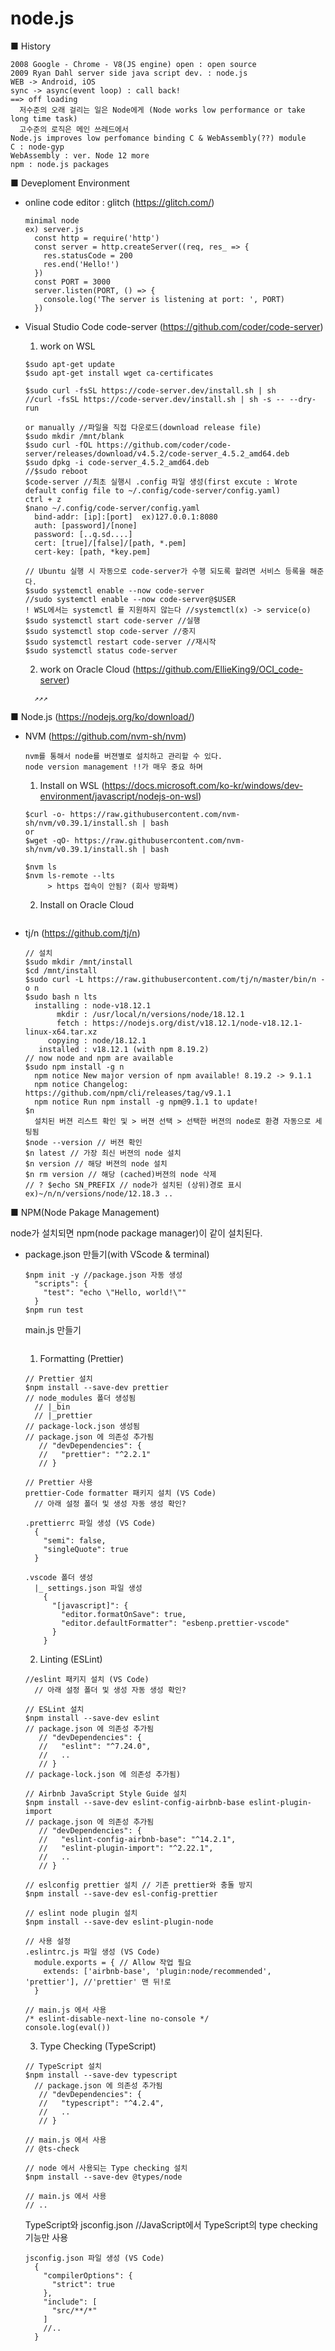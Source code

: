 # node.js

■ History
```
2008 Google - Chrome - V8(JS engine) open : open source
2009 Ryan Dahl server side java script dev. : node.js
WEB -> Android, iOS 
sync -> async(event loop) : call back!
==> off loading 
  저수준의 오래 걸리는 일은 Node에게 (Node works low performance or take long time task)
  고수준의 로직은 메인 쓰레드에서
Node.js improves low perfomance binding C & WebAssembly(??) module
C : node-gyp
WebAssembly : ver. Node 12 more
npm : node.js packages
```

■ Deveploment Environment
- online code editor : glitch (https://glitch.com/)
  ```
  minimal node
  ex) server.js
    const http = require('http')
    const server = http.createServer((req, res_ => {
      res.statusCode = 200
      res.end('Hello!')
    })
    const PORT = 3000
    server.listen(PORT, () => {
      console.log('The server is listening at port: ', PORT)
    })
  ```
  
- Visual Studio Code
  code-server (https://github.com/coder/code-server)
  
  1. work on WSL
  ```
  $sudo apt-get update
  $sudo apt-get install wget ca-certificates
  
  $sudo curl -fsSL https://code-server.dev/install.sh | sh
  //curl -fsSL https://code-server.dev/install.sh | sh -s -- --dry-run
  
  or manually //파일을 직접 다운로드(download release file)
  $sudo mkdir /mnt/blank
  $sudo curl -fOL https://github.com/coder/code-server/releases/download/v4.5.2/code-server_4.5.2_amd64.deb
  $sudo dpkg -i code-server_4.5.2_amd64.deb
  //$sudo reboot
  $code-server //최초 실행시 .config 파일 생성(first excute : Wrote default config file to ~/.config/code-server/config.yaml)
  ctrl + z
  $nano ~/.config/code-server/config.yaml
    bind-addr: [ip]:[port]  ex)127.0.0.1:8080
    auth: [password]/[none]
    password: [..q.sd....]
    cert: [true]/[false]/[path, *.pem]
    cert-key: [path, *key.pem]
  
  // Ubuntu 실행 시 자동으로 code-server가 수행 되도록 할려면 서비스 등록을 해준다.
  $sudo systemctl enable --now code-server
  //sudo systemctl enable --now code-server@$USER
  ! WSL에서는 systemctl 를 지원하지 않는다 //systemctl(x) -> service(o)
  $sudo systemctl start code-server //실행
  $sudo systemctl stop code-server //중지
  $sudo systemctl restart code-server //재시작
  $sudo systemctl status code-server 
  ```
  2. work on Oracle Cloud (https://github.com/EllieKing9/OCI_code-server)
  ```
    ↗↗↗
  ```
  
  
  
■ Node.js (https://nodejs.org/ko/download/)
- NVM (https://github.com/nvm-sh/nvm)
  ```
  nvm를 통해서 node를 버젼별로 설치하고 관리할 수 있다.
  node version management !!가 매우 중요 하며
  ```
  
  1. Install on WSL (https://docs.microsoft.com/ko-kr/windows/dev-environment/javascript/nodejs-on-wsl)
  ```
  $curl -o- https://raw.githubusercontent.com/nvm-sh/nvm/v0.39.1/install.sh | bash
  or 
  $wget -qO- https://raw.githubusercontent.com/nvm-sh/nvm/v0.39.1/install.sh | bash
    
  $nvm ls
  $nvm ls-remote --lts
       > https 접속이 안됨? (회사 방화벽)
  ```
  
  2. Install on Oracle Cloud
  ```
  
  ```
  
- tj/n (https://github.com/tj/n)
  ```
  // 설치
  $sudo mkdir /mnt/install
  $cd /mnt/install
  $sudo curl -L https://raw.githubusercontent.com/tj/n/master/bin/n -o n
  $sudo bash n lts
    installing : node-v18.12.1
         mkdir : /usr/local/n/versions/node/18.12.1
         fetch : https://nodejs.org/dist/v18.12.1/node-v18.12.1-linux-x64.tar.xz
       copying : node/18.12.1
     installed : v18.12.1 (with npm 8.19.2)
  // now node and npm are available
  $sudo npm install -g n
    npm notice New major version of npm available! 8.19.2 -> 9.1.1
    npm notice Changelog: https://github.com/npm/cli/releases/tag/v9.1.1
    npm notice Run npm install -g npm@9.1.1 to update!
  $n
    설치된 버젼 리스트 확인 및 > 버젼 선택 > 선택한 버젼의 node로 환경 자동으로 세팅됨
  $node --version // 버젼 확인
  $n latest // 가장 최신 버젼의 node 설치
  $n version // 해당 버젼의 node 설치
  $n rm version // 해당 (cached)버젼의 node 삭제
  // ? $echo SN_PREFIX // node가 설치된 (상위)경로 표시 ex)~/n/n/versions/node/12.18.3 ..
  
  ```
  
■ NPM(Node Pakage Management)

node가 설치되면 npm(node package manager)이 같이 설치된다.

- package.json 만들기(with VScode & terminal)
  ```
  $npm init -y //package.json 자동 생성
    "scripts": {
      "test": "echo \"Hello, world!\""
    }
  $npm run test
  ```
  
  main.js 만들기
  ```
  
  ```
  
  1. Formatting (Prettier)
  ```
  // Prettier 설치
  $npm install --save-dev prettier
  // node_modules 폴더 생성됨
    // |_bin
    // |_prettier
  // package-lock.json 생성됨
  // package.json 에 의존성 추가됨
     // "devDependencies": {
     //   "prettier": "^2.2.1" 
     // }
      
  // Prettier 사용
  prettier-Code formatter 패키지 설치 (VS Code)
    // 아래 설정 폴더 및 생성 자동 생성 확인?
    
  .prettierrc 파일 생성 (VS Code)
    {
      "semi": false,
      "singleQuote": true
    }
  
  .vscode 폴더 생성
    |_ settings.json 파일 생성
      {
        "[javascript]": {
          "editor.formatOnSave": true,
          "editor.defaultFormatter": "esbenp.prettier-vscode"
        }
      }
  ```
  
  2. Linting (ESLint)
  ```
  //eslint 패키지 설치 (VS Code)
    // 아래 설정 폴더 및 생성 자동 생성 확인?
    
  // ESLint 설치
  $npm install --save-dev eslint
  // package.json 에 의존성 추가됨
     // "devDependencies": {
     //   "eslint": "^7.24.0",
     //   ..
     // }  
  // package-lock.json 에 의존성 추가됨)
  
  // Airbnb JavaScript Style Guide 설치
  $npm install --save-dev eslint-config-airbnb-base eslint-plugin-import 
  // package.json 에 의존성 추가됨
     // "devDependencies": {
     //   "eslint-config-airbnb-base": "^14.2.1",
     //   "eslint-plugin-import": "^2.22.1",
     //   ..
     // }  
     
  // eslconfig prettier 설치 // 기존 prettier와 충돌 방지
  $npm install --save-dev esl-config-prettier
  
  // eslint node plugin 설치
  $npm install --save-dev eslint-plugin-node
  
  // 사용 설정
  .eslintrc.js 파일 생성 (VS Code)
    module.exports = { // Allow 작업 필요
      extends: ['airbnb-base', 'plugin:node/recommended', 'prettier'], //'prettier' 맨 뒤!로
    }
  
  // main.js 에서 사용
  /* eslint-disable-next-line no-console */
  console.log(eval())
  ```
  
  3. Type Checking (TypeScript)
  ```
  // TypeScript 설치
  $npm install --save-dev typescript
    // package.json 에 의존성 추가됨
     // "devDependencies": {
     //   "typescript": "^4.2.4",
     //   ..
     // } 
     
  // main.js 에서 사용
  // @ts-check
  
  // node 에서 사용되는 Type checking 설치
  $npm install --save-dev @types/node
  
  // main.js 에서 사용
  // ..
  
  ```

  TypeScript와 jsconfig.json //JavaScript에서 TypeScript의 type checking 기능만 사용
  ```
  jsconfig.json 파일 생성 (VS Code)
    {
      "compilerOptions": {
        "strict": true
      },
      "include": [
        "src/**/*"
      ]
      //..
    }
    
  ```
